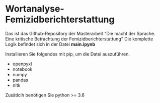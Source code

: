 # Wortanalyse-Femizidberichterstattung

Das ist das Github-Repository der Masterarbeit "Die macht der Sprache. Eine kritische Betrachtung der Femizidberichterstattung" Die komplette Logik befindet sich in der Datei **main.ipynb**

Installieren Sie folgendes mit pip, um die Datei auszuführen.

- openpyxl
- notebook
- numpy
- pandas
- nltk

Zusätlcih benötigen Sie python >= 3.6
